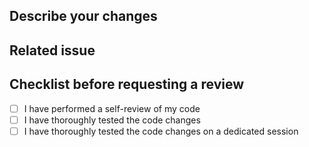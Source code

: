 ## Describe your changes

## Related issue

## Checklist before requesting a review
- [ ] I have performed a self-review of my code
- [ ] I have thoroughly tested the code changes
- [ ] I have thoroughly tested the code changes on a dedicated session